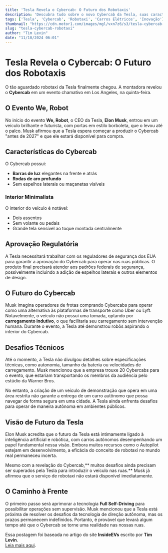 ```yaml
---
title: 'Tesla Revela o Cybercab: O Futuro dos Robotaxis'
description: 'Descubra tudo sobre o novo Cybercab da Tesla, suas características e o futuro do transporte autônomo.'
tags: ['Tesla', 'Cybercab', 'Robotaxi', 'Carros Elétricos', 'Inovação']
thumbnail: "https://cdn.motor1.com/images/mgl/vxn7z6/s3/tesla-cybercab-robotaxi.jpg"
slug: "tesla-cybercab-robotaxi"
author: "Tim Levin"
date: "11/10/2024 06:01"
---
```


# Tesla Revela o Cybercab: O Futuro dos Robotaxis

O tão aguardado robotaxi da Tesla finalmente chegou. A montadora revelou o **Cybercab** em um evento chamativo em Los Angeles, na quinta-feira.

## O Evento We, Robot
No início do evento **We, Robot**, o CEO da Tesla, **Elon Musk**, entrou em um veículo brilhante e futurista, com portas em estilo borboleta, que o levou até o palco. Musk afirmou que a Tesla espera começar a produzir o Cybercab "antes de 2027" e que ele estará disponível para compra.

## Características do Cybercab
O Cybercab possui:
- **Barras de luz** elegantes na frente e atrás
- **Rodas de aro profundo**
- Sem espelhos laterais ou maçanetas visíveis

### Interior Minimalista
O interior do veículo é notável:
- Dois assentos
- Sem volante ou pedais
- Grande tela sensível ao toque montada centralmente

## Aprovação Regulatória
A Tesla necessitará trabalhar com os reguladores de segurança dos EUA para garantir a aprovação do Cybercab para operar nas ruas públicas. O produto final precisará atender aos padrões federais de segurança, possivelmente incluindo a adição de espelhos laterais e outros elementos de design.

## O Futuro do Cybercab
Musk imagina operadores de frotas comprando Cybercabs para operar como uma alternativa às plataformas de transporte como Uber ou Lyft. Notavelmente, o veículo não possui uma tomada, optando por **carregamento indutivo**, o que facilitaria seu carregamento sem intervenção humana. Durante o evento, a Tesla até demonstrou robôs aspirando o interior do Cybercab.

## Desafios Técnicos
Até o momento, a Tesla não divulgou detalhes sobre especificações técnicas, como autonomia, tamanho da bateria ou velocidades de carregamento. Musk mencionou que a empresa trouxe 20 Cybercabs para o evento, que estariam transportando os membros da audiência pelo estúdio da Warner Bros.

No entanto, a criação de um veículo de demonstração que opera em uma área restrita não garante a entrega de um carro autônomo que possa navegar de forma segura em uma cidade. A Tesla ainda enfrenta desafios para operar de maneira autônoma em ambientes públicos.

## Visão de Futuro da Tesla
Elon Musk acredita que o futuro da Tesla está intimamente ligado à inteligência artificial e robótica, com carros autônomos desempenhando um papel fundamental nessa visão. Embora muitos recursos como o Autopilot estejam em desenvolvimento, a eficácia do conceito de robotaxi no mundo real permaneceu incerta.

Mesmo com a revelação do Cybercab,** muitos desafios ainda precisam ser superados pela Tesla para introduzir o veículo nas ruas.** Musk já afirmou que o serviço de robotaxi não estará disponível imediatamente.  

## O Caminho à Frente
O primeiro passo será aprimorar a tecnologia **Full Self-Driving** para possibilitar operações sem supervisão. Musk mencionou que a Tesla está próxima de resolver os desafios da tecnologia de direção autônoma, mas os prazos permanecem indefinidos. Portanto, é provável que levará algum tempo até que o Cybercab se torne uma realidade nas nossas ruas.

Essa postagem foi baseada no artigo do site **InsideEVs** escrito por **Tim Levin**.  
[Leia mais aqui](https://insideevs.com/news/736879/tesla-robotaxi-cybercab-reveal/).